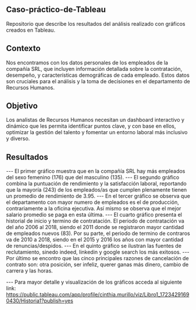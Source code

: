 ## Caso-práctico-de-Tableau
Repositorio que describe los resultados del análisis realizado con gráficos creados en Tableau.

## Contexto
Nos encontramos con los datos personales de los empleados de la compañía SRL, que incluyen información detallada sobre la contratación, desempeño, y características demográficas de cada empleado. Estos datos son cruciales para el análisis y la toma de decisiones en el departamento de Recursos Humanos.

## Objetivo
Los analistas de Recursos Humanos necesitan un dashboard interactivo y dinámico que les permita identificar puntos clave, y con base en ellos, optimizar la gestión del talento y fomentar un entorno laboral más inclusivo y diverso.

## Resultados
--- El primer gráfico muestra que en la compañía SRL hay más empleados del sexo femenino (176) que del masculino (135). 
--- El segundo gráfico combina la puntuación de rendimiento y la satisfacción laboral, reportando que la mayoría (243) de los empleados/as que cumplen plenamente tienen un promedio de rendimiento de 3.95.
--- En el tercer gráfico se observa que el departamento con mayor numero de empleados es el de producción, contrariamente a la oficina ejecutiva. Así mismo se observa que el mejor salario promedio se paga en esta última.
--- El cuarto gráfico presenta el historial de inicio y termino de contratación. El periodo de contratación va del año 2006 al 2018, siendo el 2011 donde se registraron mayor cantidad de empleados nuevos (83). Por su parte, el periodo de termino de contraros va de 2010 a 2018, siendo en el 2015 y 2016 los años con mayor cantidad de renuncias/despidos.
--- En el quinto gráfico se ilustran las fuentes de reclutamiento, sinedo indeed, linkedin y google search los más exitosos. 
--- Por último se encontro que las cinco principales razones de cancelación de contrato son: otra posición, ser infeliz, querer ganas más dinero, cambio de carrera y las horas. 

--- Para mayor detalle y visualización de los gráficos acceda al siguiente link: 
https://public.tableau.com/app/profile/cinthia.murillo/viz/Libro1_17234291690430/Historia1?publish=yes 
